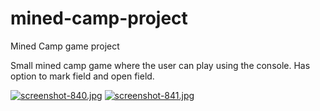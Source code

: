 # mined-camp-project
 Mined Camp game project

Small mined camp game where the user can play using the console. Has option to mark field and open field.



[![screenshot-840.jpg](https://i.postimg.cc/Pr3PGw6R/screenshot-840.jpg)](https://postimg.cc/bsnzksfx) [![screenshot-841.jpg](https://i.postimg.cc/Y0Xqw5xW/screenshot-841.jpg)](https://postimg.cc/PvwkWF9X)
